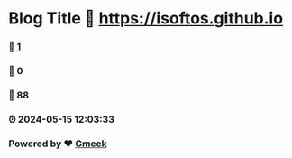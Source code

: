 # Blog Title :link: https://isoftos.github.io 
### :page_facing_up: [1](https://isoftos.github.io/tag.html) 
### :speech_balloon: 0 
### :hibiscus: 88 
### :alarm_clock: 2024-05-15 12:03:33 
### Powered by :heart: [Gmeek](https://github.com/Meekdai/Gmeek)
